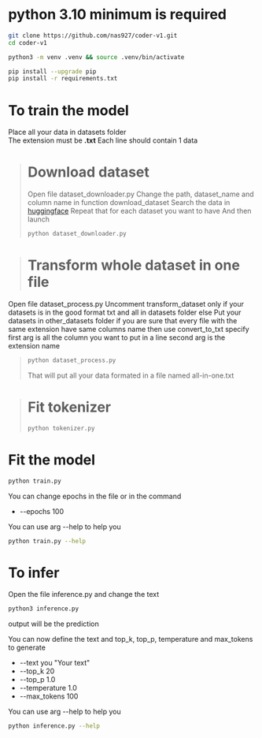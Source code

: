 # python 3.10 minimum is required

```sh
git clone https://github.com/nas927/coder-v1.git
cd coder-v1

python3 -m venv .venv && source .venv/bin/activate

pip install --upgrade pip
pip install -r requirements.txt
```

# To train the model 

Place all your data in datasets folder<br>
The extension must be **.txt**<bt>
Each line should contain 1 data

> # Download dataset
>
> Open file dataset_downloader.py
> Change the path, dataset_name and column name in function download_dataset
> Search the data in [huggingface](https://huggingface.co/datasets)
> Repeat that for each dataset you want to have 
> And then launch
> ```sh
> python dataset_downloader.py
> ```

> # Transform whole dataset in one file
Open file dataset_process.py
Uncomment transform_dataset only if your datasets is in the good format txt and all in datasets folder
else
Put your datasets in other_datasets folder if you are sure that every file with the same extension have same columns name then use convert_to_txt specify first arg is all the column you want to put in a line second arg is the extension name 
> ```sh
> python dataset_process.py
> ```
> That will put all your data formated in a file named all-in-one.txt

> # Fit tokenizer
> ```sh
> python tokenizer.py
> ```

# Fit the model
```sh
python train.py
```
You can change epochs in the file or in the command
- --epochs 100

You can use arg --help to help you
```sh
python train.py --help
```

# To infer

Open the file inference.py and change the text

```sh
python3 inference.py
```

output will be the prediction

You can now define the text and top_k, top_p, temperature and max_tokens to generate
- --text you "Your text"
- --top_k 20
- --top_p 1.0
- --temperature 1.0
- --max_tokens 100

You can use arg --help to help you

```sh
python inference.py --help
```
